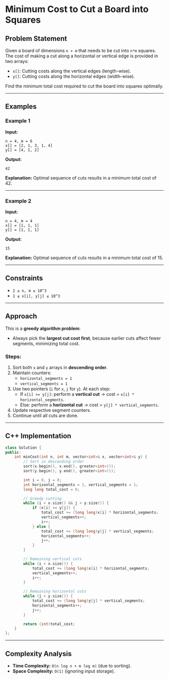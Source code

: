 # Minimum Cost to Cut a Board into Squares

## Problem Statement
Given a board of dimensions `n × m` that needs to be cut into `n*m` squares. The cost of making a cut along a horizontal or vertical edge is provided in two arrays:

- `x[]`: Cutting costs along the vertical edges (length-wise).
- `y[]`: Cutting costs along the horizontal edges (width-wise).

Find the minimum total cost required to cut the board into squares optimally.

---

## Examples

### Example 1
**Input:**
```
n = 4, m = 6
x[] = [2, 1, 3, 1, 4]
y[] = [4, 1, 2]
```

**Output:**
```
42
```

**Explanation:**
Optimal sequence of cuts results in a minimum total cost of 42.

---

### Example 2
**Input:**
```
n = 4, m = 4
x[] = [1, 1, 1]
y[] = [1, 1, 1]
```

**Output:**
```
15
```

**Explanation:**
Optimal sequence of cuts results in a minimum total cost of 15.

---

## Constraints
- `2 ≤ n, m ≤ 10^3`
- `1 ≤ x[i], y[j] ≤ 10^3`

---

## Approach
This is a **greedy algorithm problem**:
- Always pick the **largest cut cost first**, because earlier cuts affect fewer segments, minimizing total cost.

### Steps:
1. Sort both `x` and `y` arrays in **descending order**.
2. Maintain counters:
   - `horizontal_segments = 1`
   - `vertical_segments = 1`
3. Use two pointers (`i` for `x`, `j` for `y`). At each step:
   - If `x[i] >= y[j]`: perform a **vertical cut** → cost = `x[i] * horizontal_segments`.
   - Else: perform a **horizontal cut** → cost = `y[j] * vertical_segments`.
4. Update respective segment counters.
5. Continue until all cuts are done.

---

## C++ Implementation
```cpp
class Solution {
public:
    int minCost(int n, int m, vector<int>& x, vector<int>& y) {
        // Sort in descending order
        sort(x.begin(), x.end(), greater<int>());
        sort(y.begin(), y.end(), greater<int>());

        int i = 0, j = 0;
        int horizontal_segments = 1, vertical_segments = 1;
        long long total_cost = 0;

        // Greedy cutting
        while (i < x.size() && j < y.size()) {
            if (x[i] >= y[j]) {
                total_cost += (long long)x[i] * horizontal_segments;
                vertical_segments++;
                i++;
            } else {
                total_cost += (long long)y[j] * vertical_segments;
                horizontal_segments++;
                j++;
            }
        }

        // Remaining vertical cuts
        while (i < x.size()) {
            total_cost += (long long)x[i] * horizontal_segments;
            vertical_segments++;
            i++;
        }

        // Remaining horizontal cuts
        while (j < y.size()) {
            total_cost += (long long)y[j] * vertical_segments;
            horizontal_segments++;
            j++;
        }

        return (int)total_cost;
    }
};
```

---

## Complexity Analysis
- **Time Complexity:** `O(n log n + m log m)` (due to sorting).
- **Space Complexity:** `O(1)` (ignoring input storage).
